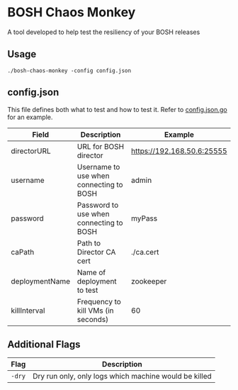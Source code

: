 BOSH Chaos Monkey
===

A tool developed to help test the resiliency of your BOSH releases

Usage
---

`./bosh-chaos-monkey -config config.json`

config.json
---

This file defines both what to test and how to test it. Refer to [config.json.go](https://github.com/BrianMMcClain/bosh-chaos-monkey/blob/master/config.json.example) for an example.

|Field|Description|Example|
|---|---|---|
|directorURL|URL for BOSH director|https://192.168.50.6:25555|
|username|Username to use when connecting to BOSH|admin|
|password|Password to use when connecting to BOSH|myPass|
|caPath|Path to Director CA cert|./ca.cert
|deploymentName|Name of deployment to test|zookeeper
|killInterval|Frequency to kill VMs (in seconds)|60|

Additional Flags
---
|Flag|Description|
|---|---|
|`-dry`|Dry run only, only logs which machine would be killed|